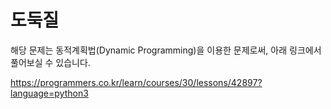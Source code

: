 # 도둑질

해당 문제는 동적계획법(Dynamic Programming)을 이용한 문제로써, 아래 링크에서 풀어보실 수 있습니다.

https://programmers.co.kr/learn/courses/30/lessons/42897?language=python3